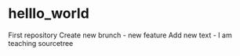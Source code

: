 # helllo_world
First repository
Create new brunch - new feature
Add new text - I am teaching sourcetree